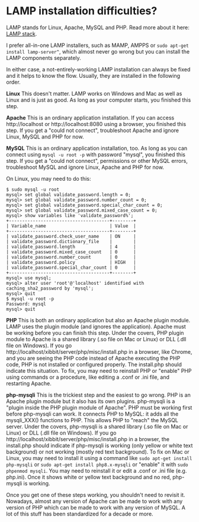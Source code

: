 # LAMP installation difficulties?

LAMP stands for Linux, Apache, MySQL and PHP.  Read more about it here: [LAMP stack](https://en.wikipedia.org/wiki/LAMP_(software_bundle)).

I prefer all-in-one LAMP installers, such as MAMP, AMPPS or `sudo apt-get install lamp-server^`, which almost never go wrong but you can install the LAMP components separately.

In either case, a not-entirely-working LAMP installation can always be fixed and it helps to know the flow.  Usually, they are installed in the following order.

**Linux** This doesn't matter.  LAMP works on Windows and Mac as well as Linux and is just as good.  As long as your computer starts, you finished this step.

**Apache** This is an ordinary application installation.  If you can access http://localhost or http://localhost:8080 using a browser, you finished this step.  If you get a "could not connect", troubleshoot Apache and ignore Linux, MySQL and PHP for now.

**MySQL** This is an ordinary application installation, too.  As long as you can connect using `mysql -u root -p` with password "mysql", you finished this step.  If you get a "could not connect", permissions or other MySQL errors, troubleshoot MySQL and ignore Linux, Apache and PHP for now.

On Linux, you may need to do this:

```console
$ sudo mysql -u root
mysql> set global validate_password.length = 0;
mysql> set global validate_password.number_count = 0;
mysql> set global validate_password.special_char_count = 0;
mysql> set global validate_password.mixed_case_count = 0;
mysql> show variables like 'validate_password%';
+--------------------------------------+--------+
| Variable_name                        | Value  |
+--------------------------------------+--------+
| validate_password.check_user_name    | ON     |
| validate_password.dictionary_file    |        |
| validate_password.length             | 4      |
| validate_password.mixed_case_count   | 0      |
| validate_password.number_count       | 0      |
| validate_password.policy             | HIGH   |
| validate_password.special_char_count | 0      |
+--------------------------------------+--------+
mysql> use mysql;
mysql> alter user 'root'@'localhost' identified with caching_sha2_password by 'mysql';
mysql> quit
$ mysql -u root -p
Password: mysql
mysql> quit
```

**PHP** This is both an ordinary application but also an Apache plugin module.  LAMP uses the plugin module (and ignores the application).  Apache must be working before you can finish this step.  Under the covers, PHP plugin module to Apache is a shared library (.so file on Mac or Linux) or DLL (.dll file on Windows).  If you go http://localhost/xibbit/server/php/misc/install.php in a browser, like Chrome, and you are seeing the PHP code instead of Apache executing the PHP code, PHP is not installed or configured properly.  The install.php should indicate this situation.  To fix, you may need to reinstall PHP or "enable" PHP using commands or a procedure, like editing a .conf or .ini file, and restarting Apache.

**php-mysqli** This is the trickiest step and the easiest to go wrong.  PHP is an Apache plugin module but it also has its own plugins.  php-mysqli is a "plugin inside the PHP plugin module of Apache".  PHP must be working first before php-mysqli can work.  It connects PHP to MySQL: it adds all the mysqli_XXX() functions to PHP. This allows PHP to "reach" the MySQL server.  Under the covers, php-mysqli is a shared library (.so file on Mac or Linux) or DLL (.dll file on Windows).  If you go http://localhost/xibbit/server/php/misc/install.php in a browser, the install.php should indicate if php-mysqli is working (only yellow or white text background) or not working (mostly red text background).  To fix on Mac or Linux, you may need to install it using a command like `sudo apt-get install php-mysqli` or `sudo apt-get install php8.x-mysqli` or "enable" it with `sudo phpenmod mysqli`.  You may need to reinstall it or edit a .conf or .ini file (e.g. php.ini).  Once it shows white or yellow text background and no red, php-mysqli is working.

Once you get one of these steps working, you shouldn't need to revisit it.  Nowadays, almost any version of Apache can be made to work with any version of PHP which can be made to work with any version of MySQL.  A lot of this stuff has been standardized for a decade or more.